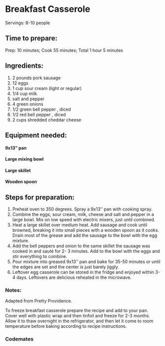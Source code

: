 # Breakfast Casserole


Servings: 8-10 people 

## Time to prepare: 
 Prep: 10 minutes; Cook 55 minutes; Total 1 hour 5 minutes

## Ingredients:
1. 2 pounds pork sausage
2. 12 eggs
3. 1 cup sour cream (light or regular)
4. 1/4 cup milk
5. salt and pepper
6. 4 green onions
7. 1/2 green bell pepper , diced
8. 1/2 red bell pepper , diced
9. 2 cups shredded cheddar cheese

## Equipment needed:

#### 9x13" pan
#### Large mixing bowl
#### Large skillet
#### Wooden spoon

## Steps for preparation:
1. Preheat oven to 350 degrees. Spray a 9x13’’ pan with cooking spray.
2. Combine the eggs, sour cream, milk, cheese and salt and pepper in a large bowl. Mix on low speed with electric mixers, just until combined.
3. Heat a large skillet over medium heat. Add sausage and cook until browned, breaking it into small pieces with a wooden spoon as it cooks. Drain most of the grease and add the sausage to the bowl with the egg mixture.
4. Add the bell peppers and onion to the same skillet the sausage was cooked in and sauté for 2- 3 minutes. Add to the bowl with the eggs and stir everything to combine.
5. Pour mixture into greased 9x13’’ pan and bake for 35-50 minutes or until the edges are set and the center is just barely jiggly.
6. Leftover egg casserole can be stored in the fridge and enjoyed within 3-4 days. Leftovers are delicious reheated in the microwave. 

### Notes:

Adapted from Pretty Providence.

To freeze breakfast casserole prepare the recipe and add to your pan. Cover well with plastic wrap and then tinfoil and freeze for 2-3 months. Allow it to thaw overnight in the refrigerator, and then let it come to room temperature before baking according to recipe instructions.




### Codemates #
